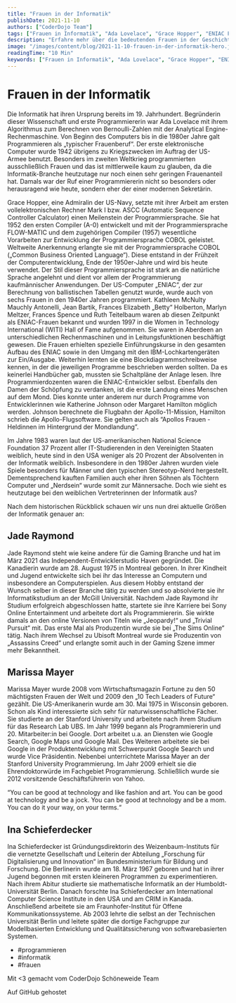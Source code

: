 ```yaml
---
title: "Frauen in der Informatik"
publishDate: 2021-11-10
authors: ["CoderDojo Team"]
tags: ["Frauen in Informatik", "Ada Lovelace", "Grace Hopper", "ENIAC Frauen", "Jade Raymond", "Marissa Mayer", "Ina Schieferdecker", "Programmierung Geschichte", "Informatik Pionierinnen", "Computer Wissenschaft"]
description: "Erfahre mehr über die bedeutenden Frauen in der Geschichte der Informatik und ihre herausragenden Leistungen von Ada Lovelace bis zu Jade Raymond."
image: "/images/content/blog/2021-11-10-frauen-in-der-informatik-hero.jpg"
readingTime: "10 Min"
keywords: ["Frauen in Informatik", "Ada Lovelace", "Grace Hopper", "ENIAC Frauen", "Jade Raymond", "Marissa Mayer", "Ina Schieferdecker", "Programmierung Geschichte", "Informatik Pionierinnen", "Computer Wissenschaft"]
---
```


# Frauen in der Informatik

Die Informatik hat ihren Ursprung bereits im 19. Jahrhundert. Begründerin dieser Wissenschaft und erste Programmiererin war Ada Lovelace mit ihrem Algorithmus zum Berechnen von Bernoulli-Zahlen mit der Analytical Engine-Rechenmaschine. Von Beginn des Computers bis in die 1980er Jahre galt Programmieren als „typischer Frauenberuf“. Der erste elektronische Computer wurde 1942 übrigens zu Kriegszwecken im Auftrag der US-Armee benutzt. Besonders im zweiten Weltkrieg programmierten ausschließlich Frauen und das ist mittlerweile kaum zu glauben, da die Informatik-Branche heutzutage nur noch einen sehr geringen Frauenanteil hat. Damals war der Ruf einer Programmiererin nicht so besonders oder herausragend wie heute, sondern eher der einer modernen Sekretärin.

Grace Hopper, eine Admiralin der US-Navy, setzte mit ihrer Arbeit am ersten vollelektronischen Rechner Mark I bzw. ASCC (Automatic Sequence Controller Calculator) einen Meilenstein der Programmiersprache. Sie hat 1952 den ersten Compiler (A-0) entwickelt und mit der Programmiersprache FLOW-MATIC und dem zugehörigen Compiler (1957) wesentliche Vorarbeiten zur Entwicklung der Programmiersprache COBOL geleistet. Weltweite Anerkennung erlangte sie mit der Programmiersprache COBOL („Common Business Oriented Language“). Diese entstand in der Frühzeit der Computerentwicklung, Ende der 1950er-Jahre und wird bis heute verwendet. Der Stil dieser Programmiersprache ist stark an die natürliche Sprache angelehnt und dient vor allem der Programmierung kaufmännischer Anwendungen. Der US-Computer „ENIAC“, der zur Berechnung von ballistischen Tabellen genutzt wurde, wurde auch von sechs Frauen in den 1940er Jahren programmiert. Kathleen McNulty Mauchly Antonelli, Jean Bartik, Frances Elizabeth „Betty“ Holberton, Marlyn Meltzer, Frances Spence und Ruth Teitelbaum waren ab diesen Zeitpunkt als ENIAC-Frauen bekannt und wurden 1997 in die Women in Technology International (WITI) Hall of Fame aufgenommen. Sie waren in Aberdeen an unterschiedlichen Rechenmaschinen und in Leitungsfunktionen beschäftigt gewesen. Die Frauen erhielten spezielle Einführungskurse in den gesamten Aufbau des ENIAC sowie in den Umgang mit den IBM-Lochkartengeräten zur Ein/Ausgabe. Weiterhin lernten sie eine Blockdiagrammschreibweise kennen, in der die jeweiligen Programme beschrieben werden sollten. Da es keinerlei Handbücher gab, mussten sie Schaltpläne der Anlage lesen. Ihre Programmierdozenten waren die ENIAC-Entwickler selbst. Ebenfalls den Damen der Schöpfung zu verdanken, ist die erste Landung eines Menschen auf dem Mond. Dies konnte unter anderem nur durch Programme von Entwicklerinnen wie Katherine Johnson oder Margaret Hamilton möglich werden. Johnson berechnete die Flugbahn der Apollo-11-Mission, Hamilton schrieb die Apollo-Flugsoftware. Sie gelten auch als “Apollos Frauen - Heldinnen im Hintergrund der Mondlandung”.

Im Jahre 1983 waren laut der US-amerikanischen National Science Foundation 37 Prozent aller IT-Studierenden in den Vereinigten Staaten weiblich, heute sind in den USA weniger als 20 Prozent der Absolventen in der Informatik weiblich. Insbesondere in den 1980er Jahren wurden viele Spiele besonders für Männer und den typischen Stereotyp-Nerd hergestellt. Dementsprechend kauften Familien auch eher ihren Söhnen als Töchtern Computer und „Nerdsein“ wurde somit zur Männersache. Doch wie sieht es heutzutage bei den weiblichen Vertreterinnen der Informatik aus?

Nach dem historischen Rückblick schauen wir uns nun drei aktuelle Größen der Informatik genauer an:

## Jade Raymond

Jade Raymond steht wie keine andere für die Gaming Branche und hat im März 2021 das Independent-Entwicklerstudio Haven gegründet. Die Kanadierin wurde am 28. August 1975 in Montreal geboren. In ihrer Kindheit und Jugend entwickelte sich bei ihr das Interesse an Computern und insbesondere an Computerspielen. Aus diesem Hobby entstand der Wunsch selber in dieser Branche tätig zu werden und so absolvierte sie ihr Informatikstudium an der McGill Universität. Nachdem Jade Raymond ihr Studium erfolgreich abgeschlossen hatte, startete sie ihre Karriere bei Sony Online Entertainment und arbeitete dort als Programmiererin. Sie wirkte damals an den online Versionen von Titeln wie „Jeopardy!“ und „Trivial Pursuit“ mit. Das erste Mal als Produzentin wurde sie bei „The Sims Online“ tätig. Nach ihrem Wechsel zu Ubisoft Montreal wurde sie Produzentin von „Assassins Creed“ und erlangte somit auch in der Gaming Szene immer mehr Bekanntheit.

## Marissa Mayer

Marissa Mayer wurde 2008 vom Wirtschaftsmagazin Fortune zu den 50 mächtigsten Frauen der Welt und 2009 den „10 Tech Leaders of Future“ gezählt. Die US-Amerikanerin wurde am 30. Mai 1975 in Wisconsin geboren. Schon als Kind interessierte sich sehr für naturwissenschaftliche Fächer. Sie studierte an der Stanford University und arbeitete nach ihrem Studium für das Research Lab UBS. Im Jahr 1999 begann als Programmiererin und 20. Mitarbeiter:in bei Google. Dort arbeitet u.a. an Diensten wie Google Search, Google Maps und Google Mail. Des Weiteren arbeitete sie bei Google in der Produktentwicklung mit Schwerpunkt Google Search und wurde Vice Präsidentin. Nebenbei unterrichtete Marissa Mayer an der Stanford University Programmierung. Im Jahr 2009 erhielt sie die Ehrendoktorwürde im Fachgebiet Programmierung. Schließlich wurde sie 2012 vorsitzende Geschäftsführerin von Yahoo.

“You can be good at technology and like fashion and art. You can be good at technology and be a jock. You can be good at technology and be a mom. You can do it your way, on your terms.“

## Ina Schieferdecker

Ina Schieferdecker ist Gründungsdirektorin des Weizenbaum-Instituts für die vernetzte Gesellschaft und Leiterin der Abteilung „Forschung für Digitalisierung und Innovation“ im Bundesministerium für Bildung und Forschung. Die Berlinerin wurde am 18. März 1967 geboren und hat in ihrer Jugend begonnen mit ersten kleineren Programmen zu experimentieren. Nach ihrem Abitur studierte sie mathematische Informatik an der Humboldt-Universität Berlin. Danach forschte Ina Schieferdecker am International Computer Science Institute in den USA und am CRIM in Kanada. Anschließend arbeitete sie am Fraunhofer-Institut für Offene Kommunikationssysteme. Ab 2003 lehrte die selbst an der Technischen Universität Berlin und leitete später die dortige Fachgruppe zur Modellbasierten Entwicklung und Qualitätssicherung von softwarebasierten Systemen.

- #programmieren
- #informatik
- #frauen

Mit <3 gemacht vom CoderDojo Schöneweide Team

Auf GitHub gehostet

